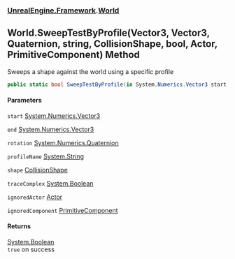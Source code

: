 ### [UnrealEngine.Framework](UnrealEngine_Framework.md 'UnrealEngine.Framework').[World](World.md 'UnrealEngine.Framework.World')
## World.SweepTestByProfile(Vector3, Vector3, Quaternion, string, CollisionShape, bool, Actor, PrimitiveComponent) Method
Sweeps a shape against the world using a specific profile  
```csharp
public static bool SweepTestByProfile(in System.Numerics.Vector3 start, in System.Numerics.Vector3 end, in System.Numerics.Quaternion rotation, string profileName, in UnrealEngine.Framework.CollisionShape shape, bool traceComplex=false, UnrealEngine.Framework.Actor ignoredActor=null, UnrealEngine.Framework.PrimitiveComponent ignoredComponent=null);
```
#### Parameters
<a name='UnrealEngine_Framework_World_SweepTestByProfile(System_Numerics_Vector3_System_Numerics_Vector3_System_Numerics_Quaternion_string_UnrealEngine_Framework_CollisionShape_bool_UnrealEngine_Framework_Actor_UnrealEngine_Framework_PrimitiveComponent)_start'></a>
`start` [System.Numerics.Vector3](https://docs.microsoft.com/en-us/dotnet/api/System.Numerics.Vector3 'System.Numerics.Vector3')  
  
<a name='UnrealEngine_Framework_World_SweepTestByProfile(System_Numerics_Vector3_System_Numerics_Vector3_System_Numerics_Quaternion_string_UnrealEngine_Framework_CollisionShape_bool_UnrealEngine_Framework_Actor_UnrealEngine_Framework_PrimitiveComponent)_end'></a>
`end` [System.Numerics.Vector3](https://docs.microsoft.com/en-us/dotnet/api/System.Numerics.Vector3 'System.Numerics.Vector3')  
  
<a name='UnrealEngine_Framework_World_SweepTestByProfile(System_Numerics_Vector3_System_Numerics_Vector3_System_Numerics_Quaternion_string_UnrealEngine_Framework_CollisionShape_bool_UnrealEngine_Framework_Actor_UnrealEngine_Framework_PrimitiveComponent)_rotation'></a>
`rotation` [System.Numerics.Quaternion](https://docs.microsoft.com/en-us/dotnet/api/System.Numerics.Quaternion 'System.Numerics.Quaternion')  
  
<a name='UnrealEngine_Framework_World_SweepTestByProfile(System_Numerics_Vector3_System_Numerics_Vector3_System_Numerics_Quaternion_string_UnrealEngine_Framework_CollisionShape_bool_UnrealEngine_Framework_Actor_UnrealEngine_Framework_PrimitiveComponent)_profileName'></a>
`profileName` [System.String](https://docs.microsoft.com/en-us/dotnet/api/System.String 'System.String')  
  
<a name='UnrealEngine_Framework_World_SweepTestByProfile(System_Numerics_Vector3_System_Numerics_Vector3_System_Numerics_Quaternion_string_UnrealEngine_Framework_CollisionShape_bool_UnrealEngine_Framework_Actor_UnrealEngine_Framework_PrimitiveComponent)_shape'></a>
`shape` [CollisionShape](CollisionShape.md 'UnrealEngine.Framework.CollisionShape')  
  
<a name='UnrealEngine_Framework_World_SweepTestByProfile(System_Numerics_Vector3_System_Numerics_Vector3_System_Numerics_Quaternion_string_UnrealEngine_Framework_CollisionShape_bool_UnrealEngine_Framework_Actor_UnrealEngine_Framework_PrimitiveComponent)_traceComplex'></a>
`traceComplex` [System.Boolean](https://docs.microsoft.com/en-us/dotnet/api/System.Boolean 'System.Boolean')  
  
<a name='UnrealEngine_Framework_World_SweepTestByProfile(System_Numerics_Vector3_System_Numerics_Vector3_System_Numerics_Quaternion_string_UnrealEngine_Framework_CollisionShape_bool_UnrealEngine_Framework_Actor_UnrealEngine_Framework_PrimitiveComponent)_ignoredActor'></a>
`ignoredActor` [Actor](Actor.md 'UnrealEngine.Framework.Actor')  
  
<a name='UnrealEngine_Framework_World_SweepTestByProfile(System_Numerics_Vector3_System_Numerics_Vector3_System_Numerics_Quaternion_string_UnrealEngine_Framework_CollisionShape_bool_UnrealEngine_Framework_Actor_UnrealEngine_Framework_PrimitiveComponent)_ignoredComponent'></a>
`ignoredComponent` [PrimitiveComponent](PrimitiveComponent.md 'UnrealEngine.Framework.PrimitiveComponent')  
  
#### Returns
[System.Boolean](https://docs.microsoft.com/en-us/dotnet/api/System.Boolean 'System.Boolean')  
`true` on success

